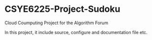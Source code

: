 # CSYE6225-Project-Sudoku
Cloud Coumputing Project for the Algorithm Forum

In this project, it include source, configure and documentation file etc.
